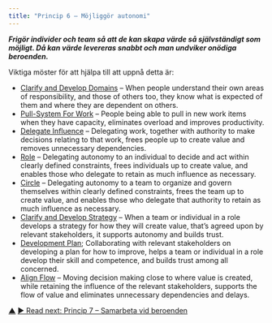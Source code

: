 ```yaml
---
title: "Princip 6 – Möjliggör autonomi"
---
```




**_Frigör individer och team så att de kan skapa värde så självständigt som möjligt. Då kan värde levereras snabbt och man undviker onödiga beroenden._**

Viktiga möster för att hjälpa till att uppnå detta är:

-   [Clarify and Develop Domains](clarify-and-develop-domains.html) – When people understand their own areas of responsibility, and those of others too, they know what is expected of them and where they are dependent on others.
-   [Pull-System For Work](pull-system-for-work.html) – People being able to pull in new work items when they have capacity, eliminates overload and improves productivity.
-   [Delegate Influence](delegate-influence.html) – Delegating work, together with authority to make decisions relating to that work, frees people up to create value and removes unnecessary dependencies.
-   [Role](role.html) – Delegating autonomy to an individual to decide and act within clearly defined constraints, frees individuals up to create value, and enables those who delegate to retain as much influence as necessary.
-   [Circle](circle.html) – Delegating autonomy to a team to organize and govern themselves within clearly defined constraints, frees the team up to create value, and enables those who delegate that authority to retain as much influence as necessary.
-   [Clarify and Develop Strategy](clarify-and-develop-strategy.html) – When a team or individual in a role develops a strategy for how they will create value, that’s agreed upon by relevant stakeholders, it supports autonomy and builds trust.
-   [Development Plan](development-plan.html); Collaborating with relevant stakeholders on developing a plan for how to improve, helps a team or individual in a role develop their skill and competence, and builds trust among all concerned.
-   [Align Flow](align-flow.html) – Moving decision making close to where value is created, while retaining the influence of the relevant stakeholders, supports the flow of value and eliminates unnecessary dependencies and delays.



<div class="bottom-nav">
<a href="structure.html" title="Up: Två principer för struktur">▲</a> <a href="collaborate-on-dependencies.html" title="Read next: Princip 7 – Samarbeta vid beroenden">▶ Read next: Princip 7 – Samarbeta vid beroenden</a>
</div>


<script type="text/javascript">
Mousetrap.bind('g n', function() {
    window.location.href = 'collaborate-on-dependencies.html';
    return false;
});
</script>

